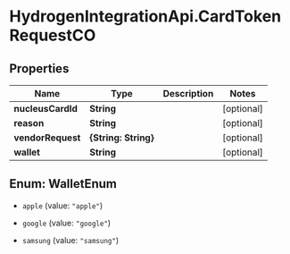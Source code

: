 # HydrogenIntegrationApi.CardTokenRequestCO

## Properties
Name | Type | Description | Notes
------------ | ------------- | ------------- | -------------
**nucleusCardId** | **String** |  | [optional] 
**reason** | **String** |  | [optional] 
**vendorRequest** | **{String: String}** |  | [optional] 
**wallet** | **String** |  | [optional] 


<a name="WalletEnum"></a>
## Enum: WalletEnum


* `apple` (value: `"apple"`)

* `google` (value: `"google"`)

* `samsung` (value: `"samsung"`)




